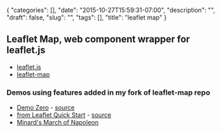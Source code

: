 {
   "categories": [],
   "date": "2015-10-27T15:59:31-07:00",
   "description": "",
   "draft": false,
   "slug": "",
   "tags": [],
   "title": "leaflet map"
}


## Leaflet Map, web component wrapper for leaflet.js

  * [leaflet.js](http://leafletjs.com)
  * [leaflet-map](https://leaflet-extras.github.io/leaflet-map/demo.html)

### Demos using features added in my fork of leaflet-map repo

  * [Demo Zero](/demo/zero) - [source](view-source:http://stephen-marshall-moore.github.io/demo/map_zero)
  * [from Leaflet Quick Start](/demo/map_1) - [source](view-source:http://stephen-marshall-moore.github.io/demo/map_1)
  * [Minard's March of Napoleon](/demo/map_minard)

